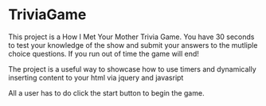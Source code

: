 # TriviaGame


This project is a How I Met Your Mother Trivia Game. You have 30 seconds to test your knowledge of the show and submit your answers to the mutliple choice questions. If you run out of time the game will end!

The project is a useful way to showcase how to use timers and dynamically inserting content to your html via jquery and javasript

All a user has to do click the start button to begin the game. 
